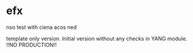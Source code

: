 # efx
nso test with ciena acos ned

template only version. 
Initial version without any checks in YANG module.
!!NO PRODUCTION!!

